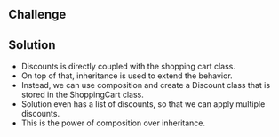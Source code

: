 ## Challenge

## Solution

- Discounts is directly coupled with the shopping cart class.
- On top of that, inheritance is used to extend the behavior.
- Instead, we can use composition and create a Discount class that is stored in the ShoppingCart class.
- Solution even has a list of discounts, so that we can apply multiple discounts.
- This is the power of composition over inheritance.
